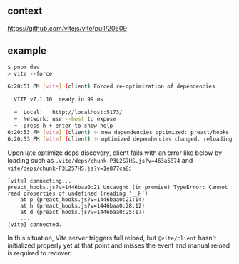 ## context

https://github.com/vitejs/vite/pull/20609

## example

```sh
$ pnpm dev
> vite --force

6:20:51 PM [vite] (client) Forced re-optimization of dependencies

  VITE v7.1.10  ready in 99 ms

  ➜  Local:   http://localhost:5173/
  ➜  Network: use --host to expose
  ➜  press h + enter to show help
6:20:53 PM [vite] (client) ✨ new dependencies optimized: preact/hooks
6:20:53 PM [vite] (client) ✨ optimized dependencies changed. reloading
```

Upon late optimize deps discovery, client fails with an error like below by loading such as `.vite/deps/chunk-P3L2S7HS.js?v=463a5874` and `vite/deps/chunk-P3L2S7HS.js?v=1e877ca8`:

```
[vite] connecting...
preact_hooks.js?v=1446baa0:21 Uncaught (in promise) TypeError: Cannot read properties of undefined (reading '__H')
    at p (preact_hooks.js?v=1446baa0:21:14)
    at h (preact_hooks.js?v=1446baa0:28:12)
    at d (preact_hooks.js?v=1446baa0:25:17)
    ...
[vite] connected.
```

In this situation, Vite server triggers full reload, but `@vite/client` hasn't initialized properly yet at that point and misses the event and manual reload is required to recover.
